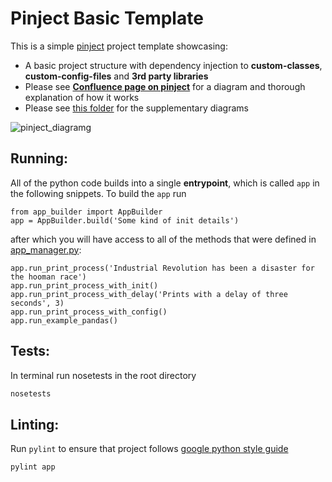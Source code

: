 # Pinject Basic Template #

This is a simple [pinject](https://github.com/google/pinject) project template showcasing:
- A basic project structure with dependency injection to **custom-classes**, **custom-config-files** and **3rd party libraries**
- Please see [**Confluence page on pinject**](https://dreamsai.atlassian.net/wiki/spaces/CD/pages/51806219/Pinject) for a diagram and thorough explanation of how it works
- Please see [this folder](https://drive.google.com/drive/u/0/folders/1pyOLMyfwYCrm6LWFglNalZDZ25fue9lR) for the supplementary diagrams

![pinject_diagramg](https://drive.google.com/uc?export=view&id=1oUh8p8bVmRwuXtNlznkWG0Ak_192M_KN)


## Running: ##

All of the python code builds into a single **entrypoint**, which is called `app` in the following snippets. To build the `app` run

``` python-console
from app_builder import AppBuilder
app = AppBuilder.build('Some kind of init details')
```

after which you will have access to all of the methods that were defined in [app_manager.py](./app_manager.py):

``` python-console
app.run_print_process('Industrial Revolution has been a disaster for the hooman race')
app.run_print_process_with_init()
app.run_print_process_with_delay('Prints with a delay of three seconds', 3)
app.run_print_process_with_config()
app.run_example_pandas()
```

## Tests: ##
In terminal run nosetests in the root directory
```bash
nosetests
```

## Linting: ##
Run `pylint` to ensure that project follows [google python style guide](https://google.github.io/styleguide/pyguide.html)
```bash
pylint app
```
